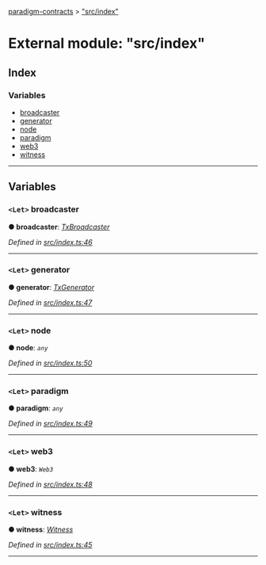 [paradigm-contracts](../README.md) > ["src/index"](../modules/_src_index_.md)

# External module: "src/index"

## Index

### Variables

* [broadcaster](_src_index_.md#broadcaster)
* [generator](_src_index_.md#generator)
* [node](_src_index_.md#node)
* [paradigm](_src_index_.md#paradigm)
* [web3](_src_index_.md#web3)
* [witness](_src_index_.md#witness)

---

## Variables

<a id="broadcaster"></a>

### `<Let>` broadcaster

**● broadcaster**: *[TxBroadcaster](../classes/_src_core_util_txbroadcaster_.txbroadcaster.md)*

*Defined in [src/index.ts:46](https://github.com/paradigmfoundation/paradigmcore/blob/11f2a53/src/index.ts#L46)*

___
<a id="generator"></a>

### `<Let>` generator

**● generator**: *[TxGenerator](../classes/_src_core_util_txgenerator_.txgenerator.md)*

*Defined in [src/index.ts:47](https://github.com/paradigmfoundation/paradigmcore/blob/11f2a53/src/index.ts#L47)*

___
<a id="node"></a>

### `<Let>` node

**● node**: *`any`*

*Defined in [src/index.ts:50](https://github.com/paradigmfoundation/paradigmcore/blob/11f2a53/src/index.ts#L50)*

___
<a id="paradigm"></a>

### `<Let>` paradigm

**● paradigm**: *`any`*

*Defined in [src/index.ts:49](https://github.com/paradigmfoundation/paradigmcore/blob/11f2a53/src/index.ts#L49)*

___
<a id="web3"></a>

### `<Let>` web3

**● web3**: *`Web3`*

*Defined in [src/index.ts:48](https://github.com/paradigmfoundation/paradigmcore/blob/11f2a53/src/index.ts#L48)*

___
<a id="witness"></a>

### `<Let>` witness

**● witness**: *[Witness](../classes/_src_witness_witness_.witness.md)*

*Defined in [src/index.ts:45](https://github.com/paradigmfoundation/paradigmcore/blob/11f2a53/src/index.ts#L45)*

___

